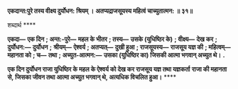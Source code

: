 **एकदान्त:पुरे तस्य वीक्ष्य दुर्योधन: श्रियम् ।** **अतप्यद्राजसूयस्य महित्वं चाच्युतात्मन: ॥ ३१॥** 

शब्दार्थ **** 

**एकदा—** **एक दिन** **; अन्त:-पुरे—** **महल के भीतर** **; तस्य—** **उसके (युधिष्ठिर के)** **; वीक्ष्य—** **देख कर** **; दुर्योधन:—** **दुर्योधन** **;** **श्रीयम्—** **ऐश्वर्य** **; अतप्यत्—** **दुखी हुआ** **; राजसूयस्य—** **राजसूय यज्ञ की** **; महित्वम्—** **महानता को** **; च—** **तथा** **; अच्युत-आत्मन:—** **उसका (युधिष्ठिर का) जिसकी आत्मा भगवान् अच्युत थे।** **.** 

**एक दिन दुर्योधन राजा युधिष्ठिर के महल के ऐश्वर्य को देख कर राजसूय यज्ञ तथा यज्ञकर्ता** **राजा की महानता से, जिसका जीवन तथा आत्मा अच्युत भगवान् थे, अत्यधिक विचलित हुआ।** **** 